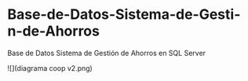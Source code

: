 # Base-de-Datos-Sistema-de-Gesti-n-de-Ahorros
Base de Datos Sistema de Gestión de Ahorros en SQL Server

![](diagrama coop v2.png)
